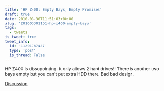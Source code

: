 ```yaml
---
title: 'HP Z400: Empty Bays, Empty Promises'
draft: true
date: 2010-03-30T11:51:03+00:00
slug: '201003301151-hp-z400-empty-bays'
tags:
  - tweets
is_tweet: true
tweet_info:
  id: '11291767427'
  type: 'post'
  is_thread: False
---
```




HP Z400 is dissopointing. It only allows 2 hard drives!! There is another two bays empty but you can't put extra HDD there. Bad bad design.

[Discussion](https://x.com/sytelus/status/11291767427)
